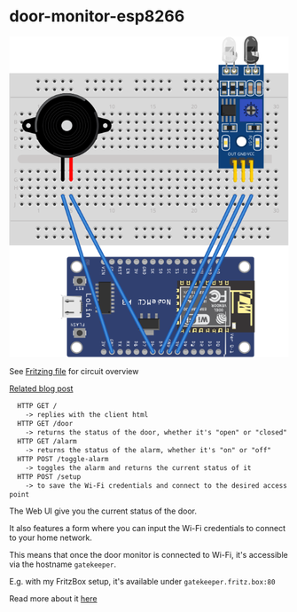 # door-monitor-esp8266

![schematic gatekeeper](./Gatekeeper.svg)

See [Fritzing file](./Gatekeeper.fzz) for circuit overview

[Related blog post](https://cri.dev/posts/2020-09-03-DIY-IoT-door-monitor-with-ESP8266/)

```
  HTTP GET /
    -> replies with the client html
  HTTP GET /door
    -> returns the status of the door, whether it's "open" or "closed"
  HTTP GET /alarm
    -> returns the status of the alarm, whether it's "on" or "off"
  HTTP POST /toggle-alarm
    -> toggles the alarm and returns the current status of it
  HTTP POST /setup
    -> to save the Wi-Fi credentials and connect to the desired access point
```

The Web UI give you the current status of the door.

It also features a form where you can input the Wi-Fi credentials to connect to your home network.

This means that once the door monitor is connected to Wi-Fi, it's accessible via the hostname `gatekeeper`.

E.g. with my FritzBox setup, it's available under `gatekeeper.fritz.box:80`

Read more about it [here](https://cri.dev/posts/2020-09-03-DIY-IoT-door-monitor-with-ESP8266/)

